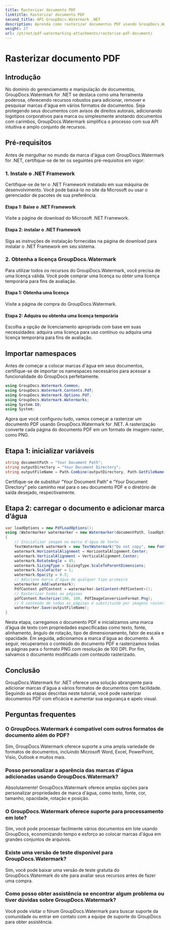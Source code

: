 ```yaml
---
title: Rasterizar documento PDF
linktitle: Rasterizar documento PDF
second_title: API GroupDocs.Watermark .NET
description: Aprenda como rasterizar documentos PDF usando GroupDocs.Watermark for .NET. Aumente a segurança dos documentos e o apelo visual sem esforço.
weight: 27
url: /pt/net/pdf-watermarking-attachments/rasterize-pdf-document/
---
```


# Rasterizar documento PDF

## Introdução
No domínio do gerenciamento e manipulação de documentos, GroupDocs.Watermark for .NET se destaca como uma ferramenta poderosa, oferecendo recursos robustos para adicionar, remover e pesquisar marcas d'água em vários formatos de documentos. Seja protegendo seus documentos com avisos de direitos autorais, adicionando logotipos corporativos para marca ou simplesmente anotando documentos com carimbos, GroupDocs.Watermark simplifica o processo com sua API intuitiva e amplo conjunto de recursos.
## Pré-requisitos
Antes de mergulhar no mundo da marca d'água com GroupDocs.Watermark for .NET, certifique-se de ter os seguintes pré-requisitos em vigor:
### 1. Instale o .NET Framework
Certifique-se de ter o .NET Framework instalado em sua máquina de desenvolvimento. Você pode baixá-lo no site da Microsoft ou usar o gerenciador de pacotes de sua preferência.
#### Etapa 1: Baixe o .NET Framework
Visite a página de download do Microsoft .NET Framework.
#### Etapa 2: instalar o .NET Framework
Siga as instruções de instalação fornecidas na página de download para instalar o .NET Framework em seu sistema.
### 2. Obtenha a licença GroupDocs.Watermark
Para utilizar todos os recursos do GroupDocs.Watermark, você precisa de uma licença válida. Você pode comprar uma licença ou obter uma licença temporária para fins de avaliação.
#### Etapa 1: Obtenha uma licença
Visite a página de compra do GroupDocs.Watermark.
#### Etapa 2: Adquira ou obtenha uma licença temporária
Escolha a opção de licenciamento apropriada com base em suas necessidades: adquira uma licença para uso contínuo ou adquira uma licença temporária para fins de avaliação.

## Importar namespaces
Antes de começar a colocar marcas d'água em seus documentos, certifique-se de importar os namespaces necessários para acessar a funcionalidade do GroupDocs perfeitamente.
```csharp
using GroupDocs.Watermark.Common;
using GroupDocs.Watermark.Contents.Pdf;
using GroupDocs.Watermark.Options.Pdf;
using GroupDocs.Watermark.Watermarks;
using System.IO;
using System;
```

Agora que você configurou tudo, vamos começar a rasterizar um documento PDF usando GroupDocs.Watermark for .NET. A rasterização converte cada página do documento PDF em um formato de imagem raster, como PNG.
## Etapa 1: inicializar variáveis
```csharp
string documentPath = "Your Document Path";
string outputDirectory = "Your Document Directory";
string outputFileName = Path.Combine(outputDirectory, Path.GetFileName(documentPath));
```
Certifique-se de substituir “Your Document Path” e “Your Document Directory” pelo caminho real para o seu documento PDF e o diretório de saída desejado, respectivamente.
## Etapa 2: carregar o documento e adicionar marca d’água
```csharp
var loadOptions = new PdfLoadOptions();
using (Watermarker watermarker = new Watermarker(documentPath, loadOptions))
{
    // Inicializar imagem ou marca d'água de texto
    TextWatermark watermark = new TextWatermark("Do not copy", new Font("Arial", 8));
    watermark.HorizontalAlignment = HorizontalAlignment.Center;
    watermark.VerticalAlignment = VerticalAlignment.Center;
    watermark.RotateAngle = 45;
    watermark.SizingType = SizingType.ScaleToParentDimensions;
    watermark.ScaleFactor = 1;
    watermark.Opacity = 0.5;
    // Adicione marca d'água de qualquer tipo primeiro
    watermarker.Add(watermark);
    PdfContent pdfContent = watermarker.GetContent<PdfContent>();
    // Rasterizar todas as páginas
    pdfContent.Rasterize(100, 100, PdfImageConversionFormat.Png);
    // O conteúdo de todas as páginas é substituído por imagens rasterizadas
    watermarker.Save(outputFileName);
}
```
Nesta etapa, carregamos o documento PDF e inicializamos uma marca d’água de texto com propriedades especificadas como texto, fonte, alinhamento, ângulo de rotação, tipo de dimensionamento, fator de escala e opacidade. Em seguida, adicionamos a marca d'água ao documento. A seguir, recuperamos o conteúdo do documento PDF e rasterizamos todas as páginas para o formato PNG com resolução de 100 DPI. Por fim, salvamos o documento modificado com conteúdo rasterizado.

## Conclusão
GroupDocs.Watermark for .NET oferece uma solução abrangente para adicionar marcas d'água a vários formatos de documentos com facilidade. Seguindo as etapas descritas neste tutorial, você pode rasterizar documentos PDF com eficácia e aumentar sua segurança e apelo visual.
## Perguntas frequentes
### O GroupDocs.Watermark é compatível com outros formatos de documento além do PDF?
Sim, GroupDocs.Watermark oferece suporte a uma ampla variedade de formatos de documentos, incluindo Microsoft Word, Excel, PowerPoint, Visio, Outlook e muitos mais.
### Posso personalizar a aparência das marcas d'água adicionadas usando GroupDocs.Watermark?
Absolutamente! GroupDocs.Watermark oferece amplas opções para personalizar propriedades de marca d'água, como texto, fonte, cor, tamanho, opacidade, rotação e posição.
### O GroupDocs.Watermark oferece suporte para processamento em lote?
Sim, você pode processar facilmente vários documentos em lote usando GroupDocs, economizando tempo e esforço ao colocar marcas d'água em grandes conjuntos de arquivos.
### Existe uma versão de teste disponível para GroupDocs.Watermark?
Sim, você pode baixar uma versão de teste gratuita do GroupDocs.Watermark do site para avaliar seus recursos antes de fazer uma compra.
### Como posso obter assistência se encontrar algum problema ou tiver dúvidas sobre GroupDocs.Watermark?
Você pode visitar o fórum GroupDocs.Watermark para buscar suporte da comunidade ou entrar em contato com a equipe de suporte do GroupDocs para obter assistência.